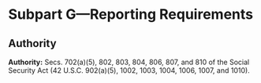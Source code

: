 # Subpart G—Reporting Requirements

## Authority

**Authority:** Secs. 702(a)(5), 802, 803, 804, 806, 807, and 810 of the Social Security Act (42 U.S.C. 902(a)(5), 1002, 1003, 1004, 1006, 1007, and 1010).



